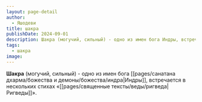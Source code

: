 ```yaml
---
layout: page-detail
author:
  - Яшодеви
title: шакра
publishDate: 2024-09-01
description: Шакра (могучий, сильный) - одно из имен бога Индры, встречается в нескольких стихах «Ригведы».
tags:
  - шакра
image:
---
```

**Шакра** (могучий, сильный) - одно из имен бога [[pages/санатана дхарма/божества и демоны/божества/индра|Индры]], встречается в нескольких стихах «[[pages/священные тексты/веды/ригведа|Ригведы]]».

